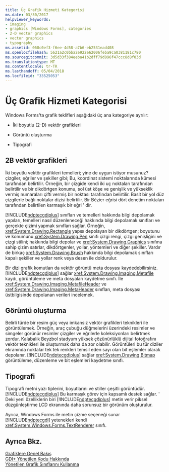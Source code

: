 ```yaml
---
title: Üç Grafik Hizmeti Kategorisi
ms.date: 03/30/2017
helpviewer_keywords:
- imaging
- graphics [Windows Forms], categories
- 2-D vector graphics
- vector graphics
- typography
ms.assetid: 068c0ef3-f6ee-4d58-a7b6-eb2531ead408
ms.openlocfilehash: 5621a2c0bba2e922e62006feba9ca0381181c780
ms.sourcegitcommit: 3d5d33f384eeba41b2dff79d096f47ccc8d8f03d
ms.translationtype: MT
ms.contentlocale: tr-TR
ms.lasthandoff: 05/04/2018
ms.locfileid: "33525053"
---
```

# <a name="three-categories-of-graphics-services"></a>Üç Grafik Hizmeti Kategorisi
Windows Forms'ta grafik teklifleri aşağıdaki üç ana kategoriye ayrılır:  
  
-   İki boyutlu (2-D) vektör grafikleri  
  
-   Görüntü oluşturma  
  
-   Tipografi  
  
## <a name="2-d-vector-graphics"></a>2B vektör grafikleri  
 İki boyutlu vektör grafikleri temelleri; yine de uygun istiyor musunuz? çizgiler, eğriler ve şekiller gibi; Bu, koordinat sistemi noktalarında kümesi tarafından belirtilir. Örneğin, bir çizgide kendi iki uç noktaları tarafından belirtilir ve bir dikdörtgen konumu, sol üst köşe ve genişlik ve yükseklik vermiş numaraları çifti vermiş bir noktası tarafından belirtilir. Basit bir yol düz çizgilerle bağlı noktalar dizisi belirtilir. Bir Bézier eğrisi dört denetim noktaları tarafından belirtilen karmaşık bir eğri ' dir.  
  
 [!INCLUDE[ndptecgdiplus](../../../../includes/ndptecgdiplus-md.md)] sınıfları ve temelleri hakkında bilgi depolamak yapıları, temelleri nasıl düzenleneceği hakkında bilgi depolamak sınıfları ve gerçekte çizimi yapmak sınıfları sağlar. Örneğin, <xref:System.Drawing.Rectangle> yapısı depolayan bir dikdörtgen; boyutunu ve konumunu <xref:System.Drawing.Pen> sınıfı çizgi rengi, çizgi genişliğini ve çizgi stilini; hakkında bilgi depolar ve <xref:System.Drawing.Graphics> sınıfına sahip çizim satırlar, dikdörtgenler, yollar, yöntemleri ve diğer şekiller. Vardır de birkaç <xref:System.Drawing.Brush> hakkında bilgi depolamak sınıfları kapalı şekiller ve yollar renk veya desen ile doldurulur.  
  
 Bir dizi grafik komutları da vektör görüntü meta dosyası kaydedebilirsiniz. [!INCLUDE[ndptecgdiplus](../../../../includes/ndptecgdiplus-md.md)] sağlar <xref:System.Drawing.Imaging.Metafile> kaydı, görüntüleme ve meta dosyaları kaydetme sınıfı. İle <xref:System.Drawing.Imaging.MetafileHeader> ve <xref:System.Drawing.Imaging.MetaHeader> sınıfları, meta dosyası üstbilgisinde depolanan verileri incelemek.  
  
## <a name="imaging"></a>Görüntü oluşturma  
 Belirli türde bir resim güç veya imkansız vektör grafikleri teknikleri ile görüntülemek. Örneğin, araç çubuğu düğmelerini üzerindeki resimler ve simgeler görünür resimler çizgiler ve eğrilerle koleksiyonları belirtmek zordur. Kalabalık Beyzbol stadyum yüksek çözünürlüklü dijital fotoğrafını vektör teknikleri ile oluşturmak daha da zor olabilir. Görüntüleri bu tür diziler ekranında noktalar tek tek renkleri temsil eden sayı olan bit eşlemler olarak depolanır. [!INCLUDE[ndptecgdiplus](../../../../includes/ndptecgdiplus-md.md)] sağlar <xref:System.Drawing.Bitmap> görüntüleme, düzenleme ve bit eşlemleri kaydetme sınıfı.  
  
## <a name="typography"></a>Tipografi  
 Tipografi metni yazı tiplerini, boyutlarını ve stiller çeşitli görüntüdür. [!INCLUDE[ndptecgdiplus](../../../../includes/ndptecgdiplus-md.md)] Bu karmaşık görev için kapsamlı destek sağlar. ' Deki yeni özelliklerin biri [!INCLUDE[ndptecgdiplus](../../../../includes/ndptecgdiplus-md.md)] metin verir piksel düzgünleştirme LCD ekranında daha sorunsuz bir görünüm oluşturulur.  
  
 Ayrıca, Windows Forms ile metin çizme seçeneği sunar [!INCLUDE[ndptecgdi](../../../../includes/ndptecgdi-md.md)] yetenekleri kendi <xref:System.Windows.Forms.TextRenderer> sınıfı.  
  
## <a name="see-also"></a>Ayrıca Bkz.  
 [Grafiklere Genel Bakış](../../../../docs/framework/winforms/advanced/graphics-overview-windows-forms.md)  
 [GDI+ Yönetilen Kodu Hakkında](../../../../docs/framework/winforms/advanced/about-gdi-managed-code.md)  
 [Yönetilen Grafik Sınıflarını Kullanma](../../../../docs/framework/winforms/advanced/using-managed-graphics-classes.md)
